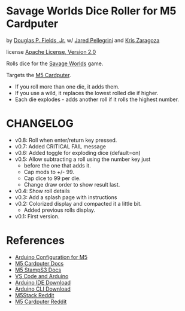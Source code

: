 # Savage Worlds Dice Roller for M5 Cardputer

by [Douglas P. Fields, Jr.](mailto:symbolics@lisp.engineer)
w/ [Jared Pellegrini](https://github.com/jaredpellegrini)
and [Kris Zaragoza](https://github.com/kzaragoza)

license [Apache License, Version 2.0](https://www.apache.org/licenses/LICENSE-2.0)

Rolls dice for the [Savage Worlds](https://peginc.com/savage-settings/savage-worlds/) game.

Targets the [M5 Cardputer](https://docs.m5stack.com/en/core/Cardputer).

* If you roll more than one die, it adds them.
* If you use a wild, it replaces the lowest rolled die if higher.
* Each die explodes - adds another roll if it rolls the highest number.

# CHANGELOG

* v0.8: Roll when enter/return key pressed.
* v0.7: Added CRITICAL FAIL message
* v0.6: Added toggle for exploding dice (default=on)
* v0.5: Allow subtracting a roll using the number key just
  * before the one that adds it.
  * Cap mods to +/- 99.
  * Cap dice to 99 per die.
  * Change draw order to show result last.
* v0.4: Show roll details
* v0.3: Add a splash page with instructions
* v0.2: Colorized display and compacted it a little bit.
  * Added previous rolls display.
* v0.1: First version.

# References

* [Arduino Configuration for M5](https://docs.m5stack.com/en/quick_start/Cardputer/arduino)
* [M5 Cardputer Docs](https://docs.m5stack.com/en/core/Cardputer)
* [M5 StampS3 Docs](https://docs.m5stack.com/en/core/StampS3)
* [VS Code and Arduino](https://www.circuitstate.com/tutorials/how-to-use-vs-code-for-creating-and-uploading-arduino-sketches/)
* [Arduino IDE Download](https://www.arduino.cc/en/software)
* [Arduino CLI Download](https://arduino.github.io/arduino-cli/0.35/installation/)
* [M5Stack Reddit](https://www.reddit.com/r/M5Stack/)
* [M5 Cardputer Reddit](https://www.reddit.com/r/CardPuter/)

